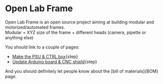 # Open Lab Frame  

Open Lab Frame is an open source project aiming at building modular and motorized/automated frames.  
Modular  = XYZ size of the frame + different heads (camera, pipette or anything else)  

You should link to a couple of pages:

* [Make the PSU & CTRL box](psu_control.md){step}
* [Update Arduino board & CNC shield](arduino_cncshield.md){step}

And you should definitely let people know about the [bill of materials]{BOM} page.